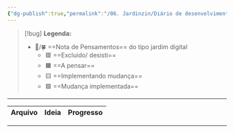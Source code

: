 ```yaml
---
{"dg-publish":true,"permalink":"/06. Jardinzin/Diário de desenvolvimento/","tags":["logjardim"],"created":"2023-03-14T13:17:39.206-03:00","updated":"2023-03-15T20:20:13.531-03:00"}
---
```



>[!bug] **Legenda:** 
>- 💭️/🍀  ==Nota de Pensamentos== do tipo jardim digital 
>	- 🟥️ ==Excluido/ desisti==
>	- 🟧️️ ==A pensar==
>	- 🟨️ ==Implementando mudança==
>	- 🟩️️ ==Mudança implementada==


***

| Arquivo | Ideia | Progresso |
| ------- | ----- | --------- |



***


